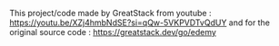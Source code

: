 This project/code made by GreatStack from youtube : https://youtu.be/XZj4hmbNdSE?si=qQw-5VKPVDTvQdUY
and for the original source code : https://greatstack.dev/go/edemy
